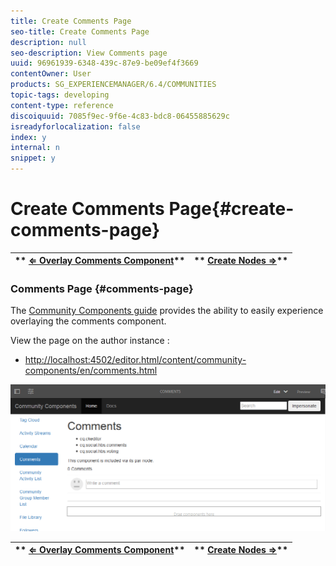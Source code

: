 ```yaml
---
title: Create Comments Page
seo-title: Create Comments Page
description: null
seo-description: View Comments page
uuid: 96961939-6348-439c-87e9-be09ef4f3669
contentOwner: User
products: SG_EXPERIENCEMANAGER/6.4/COMMUNITIES
topic-tags: developing
content-type: reference
discoiquuid: 7085f9ec-9f6e-4c83-bdc8-06455885629c
isreadyforlocalization: false
index: y
internal: n
snippet: y
---
```


# Create Comments Page{#create-comments-page}

| ** [⇐ Overlay Comments Component](../../communities/using/overlay-comments.md)** |** [Create Nodes ⇒](../../communities/using/overlay-create-nodes.md)** |
|---|---|

### Comments Page {#comments-page}

The [Community Components guide](../../communities/using/components-guide.md) provides the ability to easily experience overlaying the comments component.

View the page on the author instance :

* [http://localhost:4502/editor.html/content/community-components/en/comments.html](http://localhost:4502/editor.html/content/community-components/en/comments.html)

![](assets/chlimage_1-131.png)

| ** [⇐ Overlay Comments Component](../../communities/using/overlay-comments.md)** |** [Create Nodes ⇒](../../communities/using/overlay-create-nodes.md)** |
|---|---|

